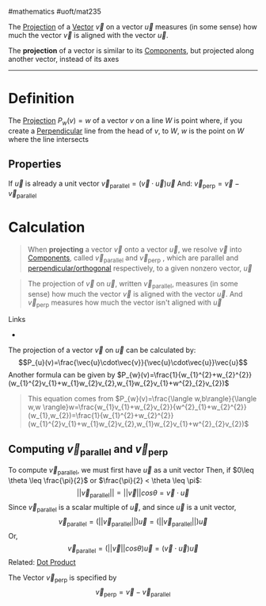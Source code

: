 #mathematics #uoft/mat235 

The [Projection](.md) of a [Vector](../MAT223%20Notes/Vector.md) $\vec{v}$ on a vector $\vec{u}$ measures (in some sense) how much the vector $\vec{v}$ is aligned with the vector $\vec{u}$.

The **projection** of a vector is similar to its [Components](../MAT223%20Notes/Components.md), but projected along another vector, instead of its axes


---
# Definition
The [Projection](.md) $P_{w}(v)=w$ of a vector $v$ on a line $W$ is point where, if you create a [Perpendicular](Perpendicular.md) line from the head of $v$, to $W$, $w$ is the point on $W$ where the line intersects 
## Properties
If $\vec u$ is already a unit vector
	$\vec v_{\text{parallel}}=(\vec v\cdot \vec u)\vec u$
	And: 
	$\vec{v}_\text{perp}=\vec v - \vec{v}_\text{parallel}$

# Calculation
>When **projecting** a vector $\vec{v}$ onto a vector $\vec{u}$, we resolve $\vec{v}$ into [Components](../MAT223%20Notes/Components.md), called $\vec{v}_{\text{parallel}}$  and $\vec{v}_{\text{perp}}$ , which are parallel and [perpendicular/orthogonal](../MAT223%20Notes/Orthogonal.md) respectively, to a given nonzero vector, $\vec{u}$

>The projection of $\vec{v}$ on $\vec{u}$, written $\vec{v}_{\text{parallel}}$, measures (in some sense) how much the vector $\vec{v}$ is aligned with the vector $\vec{u}$. And $\vec{v}_{\text{perp}}$ measures how much the vector isn't aligned with $\vec{u}$

Links
- [](../MAT223%20Notes/Orthogonal.md#^62d748|Finding%20Projection%20Matrix%20of%20Vectors%20Orthogonal%20to%20n)


The projection of a vector $\vec v$ on $\vec u$ can be calculated by: $$P_{u}(v)=\frac{\vec{u}\cdot\vec{v}}{\vec{u}\cdot\vec{u}}\vec{u}$$
Another formula can be given by
	$P_{w}(v)=\frac{1}{w_{1}^{2}+w_{2}^{2}}(w_{1}^{2}v_{1}+w_{1}w_{2}v_{2},w_{1}w_{2}v_{1}+w^{2}_{2}v_{2})$ 

> This equation comes from $P_{w}(v)=\frac{\langle w,b\rangle}{\langle w,w \rangle}w=\frac{w_{1}v_{1}+w_{2}v_{2}}{w^{2}_{1}+w_{2}^{2}}(w_{1},w_{2})=\frac{1}{w_{1}^{2}+w_{2}^{2}}(w_{1}^{2}v_{1}+w_{1}w_{2}v_{2},w_{1}w_{2}v_{1}+w^{2}_{2}v_{2})$

## Computing $\vec{v}_\text{parallel}$ and $\vec{v}_\text{perp}$
To compute $\vec{v}_{\text{parallel}}$, we must first have $\vec{u}$ as a unit vector
Then, if $0\leq \theta \leq \frac{\pi}{2}$ or $\frac{\pi}{2} < \theta \leq \pi$: $$||\vec{v}_{\text{parallel}}||=||\vec{v}||cos\theta=\vec{v}\cdot\vec{u}$$Since $\vec{v}_\text{parallel}$ is a scalar multiple of $\vec{u}$, and since $\vec{u}$ is a unit vector, $$\vec{v}_\text{parallel}=(||\vec{v}_{\text{parallel}}||)\vec{u}=(||\vec{v}_{\text{parallel}}||)\vec{u}$$Or,
$$\vec{v}_\text{parallel}=(||\vec{v}||cos\theta )\vec{u}=(\vec{v}\cdot\vec{u})\vec{u}$$
Related: [Dot Product](../MAT223%20Notes/Dot%20Product.md) 

The Vector $\vec{v}_\text{perp}$ is specified by $$\vec{v}_\text{perp}=\vec{v}-\vec{v}_\text{parallel}$$

